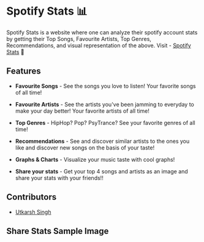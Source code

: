 # Spotify Stats :bar_chart:

Spotify Stats is a website where one can analyze their spotify account stats by getting their Top Songs, Favourite Artists, Top Genres, Recommendations, and visual representation of the above.
Visit - [Spotify Stats]() :rocket:

## Features
* **Favourite Songs**  - See the songs you love to listen! Your favorite songs of all time!

* **Favourite Artists** - See the artists you've been jamming to everyday to make your day better! Your favorite artists of all time!

* **Top Genres** - HipHop? Pop? PsyTrance? See your favorite genres of all time!

* **Recommendations** - See and discover similar artists to the ones you like and discover new songs on the basis of your taste!

* **Graphs & Charts** - Visualize your music taste with cool graphs!

* **Share your stats** - Get your top 4 songs and artists as an image and share your stats with your friends!!


## Contributors
* [Utkarsh Singh](https://github.com/UT07)

## Share Stats Sample Image


